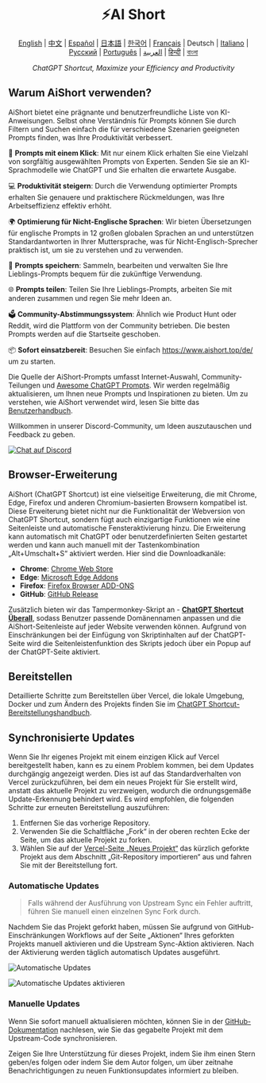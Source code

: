 <h1 align="center">
⚡️AI Short
</h1>
<p align="center">
    <a href="/README-en.md">English</a> | <a href="/README.md">中文</a> |
<a href="./README-es.md">Español</a> |
<a href="./README-ja.md">日本語</a> |
<a href="./README-ko.md">한국어</a> |
<a href="./README-fr.md">Français</a> |
Deutsch |
<a href="./README-it.md">Italiano</a> |
<a href="./README-ru.md">Русский</a> |
<a href="./README-pt.md">Português</a> |
<a href="./README-ar.md">العربية</a> |
<a href="./README-hi.md">हिन्दी</a> |
<a href="./README-bn.md">বাংলা</a>
</p>
<p align="center">
    <em>ChatGPT Shortcut, Maximize your Efficiency and Productivity</em>
</p>

## Warum AiShort verwenden?

AiShort bietet eine prägnante und benutzerfreundliche Liste von KI-Anweisungen. Selbst ohne Verständnis für Prompts können Sie durch Filtern und Suchen einfach die für verschiedene Szenarien geeigneten Prompts finden, was Ihre Produktivität verbessert.

🚀 **Prompts mit einem Klick**: Mit nur einem Klick erhalten Sie eine Vielzahl von sorgfältig ausgewählten Prompts von Experten. Senden Sie sie an KI-Sprachmodelle wie ChatGPT und Sie erhalten die erwartete Ausgabe.

💻 **Produktivität steigern**: Durch die Verwendung optimierter Prompts erhalten Sie genauere und praktischere Rückmeldungen, was Ihre Arbeitseffizienz effektiv erhöht.

🌍 **Optimierung für Nicht-Englische Sprachen**: Wir bieten Übersetzungen für englische Prompts in 12 großen globalen Sprachen an und unterstützen Standardantworten in Ihrer Muttersprache, was für Nicht-Englisch-Sprecher praktisch ist, um sie zu verstehen und zu verwenden.

💾 **Prompts speichern**: Sammeln, bearbeiten und verwalten Sie Ihre Lieblings-Prompts bequem für die zukünftige Verwendung.

🌐 **Prompts teilen**: Teilen Sie Ihre Lieblings-Prompts, arbeiten Sie mit anderen zusammen und regen Sie mehr Ideen an.

🗳️ **Community-Abstimmungssystem**: Ähnlich wie Product Hunt oder Reddit, wird die Plattform von der Community betrieben. Die besten Prompts werden auf die Startseite geschoben.

📦 **Sofort einsatzbereit**: Besuchen Sie einfach https://www.aishort.top/de/ um zu starten.

Die Quelle der AiShort-Prompts umfasst Internet-Auswahl, Community-Teilungen und [Awesome ChatGPT Prompts](https://github.com/f/awesome-chatgpt-prompts). Wir werden regelmäßig aktualisieren, um Ihnen neue Prompts und Inspirationen zu bieten. Um zu verstehen, wie AiShort verwendet wird, lesen Sie bitte das [Benutzerhandbuch](https://www.aishort.top/de/docs/guides/getting-started).

Willkommen in unserer Discord-Community, um Ideen auszutauschen und Feedback zu geben.

<a href="https://discord.gg/PZTQfJ4GjX">
   <img src="https://img.shields.io/discord/1048780149899939881?color=%2385c8c8&label=Discord&logo=discord&style=for-the-badge" alt="Chat auf Discord" />
</a>

## Browser-Erweiterung

AiShort (ChatGPT Shortcut) ist eine vielseitige Erweiterung, die mit Chrome, Edge, Firefox und anderen Chromium-basierten Browsern kompatibel ist. Diese Erweiterung bietet nicht nur die Funktionalität der Webversion von ChatGPT Shortcut, sondern fügt auch einzigartige Funktionen wie eine Seitenleiste und automatische Fensteraktivierung hinzu. Die Erweiterung kann automatisch mit ChatGPT oder benutzerdefinierten Seiten gestartet werden und kann auch manuell mit der Tastenkombination „Alt+Umschalt+S“ aktiviert werden. Hier sind die Downloadkanäle:

- **Chrome**: [Chrome Web Store](https://chrome.google.com/webstore/detail/chatgpt-shortcut/blcgeoojgdpodnmnhfpohphdhfncblnj)
- **Edge**: [Microsoft Edge Addons](https://microsoftedge.microsoft.com/addons/detail/chatgpt-shortcut/hnggpalhfjmdhhmgfjpmhlfilnbmjoin)
- **Firefox**: [Firefox Browser ADD-ONS](https://addons.mozilla.org/addon/chatgpt-shortcut/)
- **GitHub**: [GitHub Release](https://github.com/rockbenben/ChatGPT-Shortcut/releases/latest)

Zusätzlich bieten wir das Tampermonkey-Skript an - [**ChatGPT Shortcut Überall**](https://greasyfork.org/scripts/482907-chatgpt-shortcut-anywhere), sodass Benutzer passende Domänennamen anpassen und die AiShort-Seitenleiste auf jeder Website verwenden können. Aufgrund von Einschränkungen bei der Einfügung von Skriptinhalten auf der ChatGPT-Seite wird die Seitenleistenfunktion des Skripts jedoch über ein Popup auf der ChatGPT-Seite aktiviert.

## Bereitstellen

Detaillierte Schritte zum Bereitstellen über Vercel, die lokale Umgebung, Docker und zum Ändern des Projekts finden Sie im [ChatGPT Shortcut-Bereitstellungshandbuch](https://www.aishort.top/de/docs/deploy).

## Synchronisierte Updates

Wenn Sie Ihr eigenes Projekt mit einem einzigen Klick auf Vercel bereitgestellt haben, kann es zu einem Problem kommen, bei dem Updates durchgängig angezeigt werden. Dies ist auf das Standardverhalten von Vercel zurückzuführen, bei dem ein neues Projekt für Sie erstellt wird, anstatt das aktuelle Projekt zu verzweigen, wodurch die ordnungsgemäße Update-Erkennung behindert wird. Es wird empfohlen, die folgenden Schritte zur erneuten Bereitstellung auszuführen:

1. Entfernen Sie das vorherige Repository.
2. Verwenden Sie die Schaltfläche „Fork“ in der oberen rechten Ecke der Seite, um das aktuelle Projekt zu forken.
3. Wählen Sie auf der [Vercel-Seite „Neues Projekt“](https://vercel.com/new) das kürzlich geforkte Projekt aus dem Abschnitt „Git-Repository importieren“ aus und fahren Sie mit der Bereitstellung fort.

### Automatische Updates

> Falls während der Ausführung von Upstream Sync ein Fehler auftritt, führen Sie manuell einen einzelnen Sync Fork durch.

Nachdem Sie das Projekt geforkt haben, müssen Sie aufgrund von GitHub-Einschränkungen Workflows auf der Seite „Aktionen“ Ihres geforkten Projekts manuell aktivieren und die Upstream Sync-Aktion aktivieren. Nach der Aktivierung werden täglich automatisch Updates ausgeführt.

![Automatische Updates](https://img.newzone.top/2023-05-19-11-57-59.png?imageMogr2/format/webp)

![Automatische Updates aktivieren](https://img.newzone.top/2023-05-19-11-59-26.png?imageMogr2/format/webp)

### Manuelle Updates

Wenn Sie sofort manuell aktualisieren möchten, können Sie in der [GitHub-Dokumentation](https://docs.github.com/en/pull-requests/collaborating-with-pull-requests/working-with-forks/syncing-a-fork) nachlesen, wie Sie das gegabelte Projekt mit dem Upstream-Code synchronisieren.

Zeigen Sie Ihre Unterstützung für dieses Projekt, indem Sie ihm einen Stern geben/es folgen oder indem Sie dem Autor folgen, um über zeitnahe Benachrichtigungen zu neuen Funktionsupdates informiert zu bleiben.
